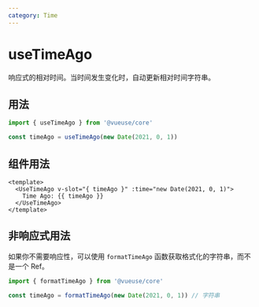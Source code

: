 ```yaml
---
category: Time
---
```


# useTimeAgo

响应式的相对时间。当时间发生变化时，自动更新相对时间字符串。

## 用法

```ts
import { useTimeAgo } from '@vueuse/core'

const timeAgo = useTimeAgo(new Date(2021, 0, 1))
```

## 组件用法

```vue
<template>
  <UseTimeAgo v-slot="{ timeAgo }" :time="new Date(2021, 0, 1)">
    Time Ago: {{ timeAgo }}
  </UseTimeAgo>
</template>
```

## 非响应式用法

如果你不需要响应性，可以使用 `formatTimeAgo` 函数获取格式化的字符串，而不是一个 Ref。

```ts
import { formatTimeAgo } from '@vueuse/core'

const timeAgo = formatTimeAgo(new Date(2021, 0, 1)) // 字符串
```
